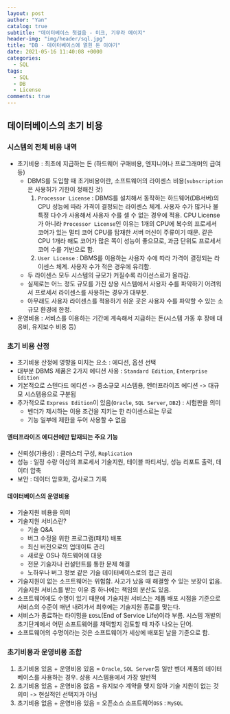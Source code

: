 ```yaml
---
layout: post
author: "Yan"
catalog: true
subtitle: "데이터베이스 첫걸음 - 미크, 기무라 메이지"
header-img: "img/header/sql.jpg"
title: "DB - 데이터베이스에 얽힌 돈 이야기"
date: 2021-05-16 11:40:08 +0000
categories:
  - SQL
tags:
  - SQL
  - DB
  - License
comments: true
---
```


## 데이터베이스의 초기 비용

### 시스템의 전체 비용 내역

- 초기비용 : 최초에 지급하는 돈 (하드웨어 구매비용, 엔지니어나 프로그래머의 급여 등)
  - DBMS를 도입할 때 초기비용이란, 소프트웨어의 라이센스 비용(`subscription`은 사용허가 기한이 정해진 것)
    1. `Processor License` : DBMS를 설치해서 동작하는 하드웨어(DB서버)의 CPU 성능에 따라 가격이 결정되는 라이센스 체계. 사용자 수가 많거나 불특정 다수가 사용해서 사용자 수를 셀 수 없는 경우에 적용. CPU License가 아니라 `Processor License`인 이유는 1개의 CPU에 복수의 프로세서 코어가 있는 멀티 코어 CPU를 탑재한 서버 머신이 주류이기 때문. 같은 CPU 1개라 해도 코어가 많은 쪽이 성능이 좋으므로, 과금 단위도 프로세서 코어 수를 기반으로 함.
    2. `User License` : DBMS를 이용하는 사용자 수에 따라 가격이 결정되는 라이센스 체계. 사용자 수가 적은 경우에 유리함.
  - 두 라이센스 모두 시스템의 규모가 커질수록 라이선스료가 올라감.
  - 실제로는 어느 정도 규모를 가진 상용 시스템에서 사용자 수를 파악하기 어려워서 프로세서 라이센스를 사용하는 경우가 대부분.
  - 아무래도 사용자 라이센스를 적용하기 쉬운 곳은 사용자 수를 파악할 수 있는 소규모 환경에 한정.
- 운영비용 : 서비스를 이용하는 기간에 계속해서 지급하는 돈(시스템 가동 후 장애 대응비, 유지보수 비용 등)

### 초기 비용 산정

- 초기비용 산정에 영향을 미치는 요소 : 에디션, 옵션 선택
- 대부분 DBMS 제품은 2가지 에디션 사용 : `Standard Edition`, `Enterprise Edition`
- 기본적으로 스텐다드 에디션 -> 중소규모 시스템용, 엔터프라이즈 에디션 -> 대규모 시스템용으로 구분됨
- 추가적으로 `Express Edition`이 있음(`Oracle`, `SQL Server`, `DB2`) : 시험판을 의미
  - 벤더가 제시하는 이용 조건을 지키는 한 라이센스료는 무료
  - 기능 일부에 제한을 두어 사용할 수 없음

#### 엔터프라이즈 에디션에만 탑재되는 주요 기능

- 신뢰성(가용성) : 클러스터 구성, `Replication`
- 성능 : 일정 수량 이상의 프로세서 기술지원, 테이블 파티셔닝, 성능 리포트 출력, 데이터 압축
- 보안 : 데이터 암호화, 감사로그 기록

#### 데이터베이스의 운영비용

- 기술지원 비용을 의미
- 기술지원 서비스란?
  - 기술 Q&A
  - 버그 수정을 위한 프로그램(패치) 배포
  - 최신 버전으로의 업데이트 관리
  - 새로운 OS나 하드웨어에 대응
  - 전문 기술자나 컨설턴트를 통한 문제 해결
  - 노하우나 버그 정보 같은 기술 데이터베이스로의 접근 권리
- 기술지원이 없는 소프트웨어는 위험함. 사고가 났을 때 해결할 수 있는 보장이 없음. 기술지원 서비스를 받는 이유 중 하나에는 책임의 분산도 있음.
- 소프트웨어에도 수명이 있기 때문에 기술지원 서비스는 제품 배포 시점을 기준으로 서비스의 수준이 매년 내려가서 최후에는 기술지원 종료를 맞는다.
- 서비스가 종료하는 타이밍을 `EOSL`(End of Service Life)이라 부름. 시스템 개발의 초기단계에서 어떤 소프트웨어를 채택할지 검토할 때 자주 나오는 단어.
- 소프트웨어의 수명이라는 것은 소프트웨어가 세상에 배포된 날을 기준으로 함.

### 초기비용과 운영비용 조합

1. 초기비용 있음 + 운영비용 있음 = `Oracle`, `SQL Server`등 일반 벤더 제품의 데이터베이스를 사용하는 경우. 상용 시스템용에서 가장 일반적
2. 초기비용 있음 + 운영비용 없음 = 유지보수 계약을 맺지 않아 기술 지원이 없는 것 의미 -> 현실적인 선택지가 아님
3. 초기비용 없음 + 운영비용 있음 = 오픈소스 소프트웨어`OSS` : `MySQL`
